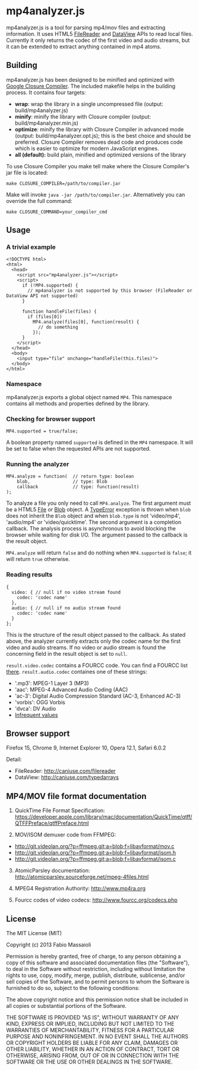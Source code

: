 mp4analyzer.js
==============

mp4analyzer.js is a tool for parsing mp4/mov files and extracting information. It uses HTML5 [FileReader](http://developer.mozilla.org/en-US/docs/Web/API/FileReader) and [DataView](http://developer.mozilla.org/en-US/docs/Web/API/DataView) APIs to read local files. Currently it only returns the codec of the first video and audio streams, but it can be extended to extract anything contained in mp4 atoms.

Building
--------

mp4analyzer.js has been designed to be minified and optimized with [Google Closure Compiler](https://developers.google.com/closure/compiler/). The included makefile helps in the building process. It contains four targets:

* __wrap__: wrap the library in a single uncompressed file (output: build/mp4analyzer.js)
* __minify__: minify the library with Closure compiler (output: build/mp4analyzer.min.js)
* __optimize__: minify the library with Closure Compiler in advanced mode (output: build/mp4analyzer.opt.js); this is the best choice and should be preferred. Closure Compiler removes dead code and produces code which is easier to optimize for modern JavaScript engines.
* __all (default):__ build plain, minified and optimized versions of the library

To use Closure Compiler you make tell make where the Closure Compiler's jar file is located:
```
make CLOSURE_COMPILER=/path/to/compiler.jar
```
Make will invoke ```java -jar /path/to/compiler.jar```. Alternatively you can override the full command:
```
make CLOSURE_COMMAND=your_compiler_cmd
```

Usage
-----

### A trivial example

```
<!DOCTYPE html>
<html>
  <head>
    <script src="mp4analyzer.js"></script>
    <script>
      if (!MP4.supported) {
        // mp4analyzer is not supported by this browser (FileReader or DataView API not supported)
      }

      function handleFile(files) {
        if (files[0])
          MP4.analyze(files[0], function(result) {
            // do something
          });
      }
    </script>
  </head>
  <body>
    <input type="file" onchange="handleFile(this.files)">
  </body>
</html>
```

### Namespace

mp4analyzer.js exports a global object named ```MP4```. This namespace contains all methods and properties defined by the library.

### Checking for browser support

```
MP4.supported = true/false;
```

A boolean property named ```supported``` is defined in the ```MP4``` namespace.
It will be set to false when the requested APIs are not supported.

### Running the analyzer

```
MP4.analyze = function(  // return type: boolean
    blob,                // type: Blob
    callback             // type: function(result)
);
```

To analyze a file you only need to call ```MP4.analyze```. The first argument must be a HTML5 [File](http://developer.mozilla.org/en-US/docs/Web/API/File) or [Blob](http://developer.mozilla.org/en-US/docs/Web/API/Blob) object. A [TypeError](http://developer.mozilla.org/en-US/docs/Web/JavaScript/Reference/Global_Objects/TypeError) exception is thrown when ```blob``` does not inherit the ```Blob``` object and when ```blob.type``` is not 'video/mp4', 'audio/mp4' or 'video/quicktime'.
The second argument is a completion callback. The analysis process is asynchronous to avoid blocking the browser while waiting for disk I/O. The argument passed to the callback is the result object.

```MP4.analyze``` will return ```false``` and do nothing when ```MP4.supported``` is ```false```; it will return ```true``` otherwise.

### Reading results

```
{
  video: { // null if no video stream found
    codec: 'codec name'
  },
  audio: { // null if no audio stream found
    codec: 'codec name'
  }
};
```

This is the structure of the result object passed to the callback. As stated above, the analyzer currently extracts only the codec name for the first video and audio streams. If no video or audio stream is found the concerning field in the result object is set to ```null```.

```result.video.codec``` contains a FOURCC code. You can find a FOURCC list [there](http://www.fourcc.org/codecs.php).
```result.audio.codec``` containes one of these strings:

* '.mp3': MPEG-1 Layer 3 (MP3)
* 'aac': MPEG-4 Advanced Audio Coding (AAC)
* 'ac-3': Digital Audio Compression Standard (AC-3, Enhanced AC-3)
* 'vorbis': OGG Vorbis
* 'dvca': DV Audio
* [Infrequent values](https://developer.apple.com/library/mac/documentation/quicktime/qtff/QTFFChap3/qtff3.html#//apple_ref/doc/uid/TP40000939-CH205-75770)

Browser support
---------------

Firefox 15, Chrome 9, Internet Explorer 10, Opera 12.1, Safari 6.0.2

Detail:

* FileReader: http://caniuse.com/filereader
* DataView: http://caniuse.com/typedarrays

MP4/MOV file format documentation
---------------------------------

1. QuickTime File Format Specification: https://developer.apple.com/library/mac/documentation/QuickTime/qtff/QTFFPreface/qtffPreface.html

2. MOV/ISOM demuxer code from FFMPEG:
  -  http://git.videolan.org/?p=ffmpeg.git;a=blob;f=libavformat/mov.c
  -  http://git.videolan.org/?p=ffmpeg.git;a=blob;f=libavformat/isom.h
  -  http://git.videolan.org/?p=ffmpeg.git;a=blob;f=libavformat/isom.c

3. AtomicParsley documentation: http://atomicparsley.sourceforge.net/mpeg-4files.html

4. MPEG4 Registration Authority: http://www.mp4ra.org

5. Fourcc codes of video codecs: http://www.fourcc.org/codecs.php

License
-------

The MIT License (MIT)

Copyright (c) 2013 Fabio Massaioli

Permission is hereby granted, free of charge, to any person obtaining a copy of
this software and associated documentation files (the "Software"), to deal in
the Software without restriction, including without limitation the rights to
use, copy, modify, merge, publish, distribute, sublicense, and/or sell copies of
the Software, and to permit persons to whom the Software is furnished to do so,
subject to the following conditions:

The above copyright notice and this permission notice shall be included in all
copies or substantial portions of the Software.

THE SOFTWARE IS PROVIDED "AS IS", WITHOUT WARRANTY OF ANY KIND, EXPRESS OR
IMPLIED, INCLUDING BUT NOT LIMITED TO THE WARRANTIES OF MERCHANTABILITY, FITNESS
FOR A PARTICULAR PURPOSE AND NONINFRINGEMENT. IN NO EVENT SHALL THE AUTHORS OR
COPYRIGHT HOLDERS BE LIABLE FOR ANY CLAIM, DAMAGES OR OTHER LIABILITY, WHETHER
IN AN ACTION OF CONTRACT, TORT OR OTHERWISE, ARISING FROM, OUT OF OR IN
CONNECTION WITH THE SOFTWARE OR THE USE OR OTHER DEALINGS IN THE SOFTWARE.
